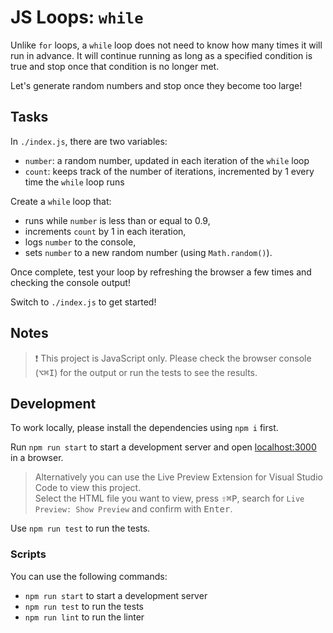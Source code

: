 # JS Loops: `while`

Unlike `for` loops, a `while` loop does not need to know how many times it will run in advance. It will continue running as long as a specified condition is true and stop once that condition is no longer met.

Let's generate random numbers and stop once they become too large!

## Tasks

In `./index.js`, there are two variables:

- `number`: a random number, updated in each iteration of the `while` loop
- `count`: keeps track of the number of iterations, incremented by 1 every time the `while` loop runs

Create a `while` loop that:

- runs while `number` is less than or equal to 0.9,
- increments `count` by 1 in each iteration,
- logs `number` to the console,
- sets `number` to a new random number (using `Math.random()`).

Once complete, test your loop by refreshing the browser a few times and checking the console output!

Switch to `./index.js` to get started!

## Notes

> ❗️ This project is JavaScript only. Please check the browser console (<kbd>⌥</kbd><kbd>⌘</kbd><kbd>I</kbd>) for the output or run the tests to see the results.

## Development

To work locally, please install the dependencies using `npm i` first.

Run `npm run start` to start a development server and open [localhost:3000](http://localhost:3000) in a browser.

> Alternatively you can use the Live Preview Extension for Visual Studio Code to view this project.  
> Select the HTML file you want to view, press <kbd>⇧</kbd><kbd>⌘</kbd><kbd>P</kbd>, search for `Live Preview: Show Preview` and confirm with <kbd>Enter</kbd>.

Use `npm run test` to run the tests.

### Scripts

You can use the following commands:

- `npm run start` to start a development server
- `npm run test` to run the tests
- `npm run lint` to run the linter
